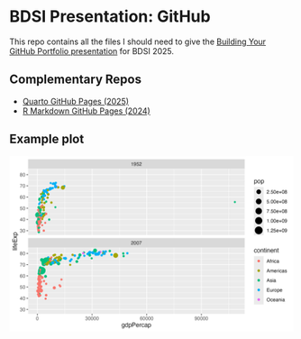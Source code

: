 # BDSI Presentation: GitHub

This repo contains all the files I should need to give the [Building Your GitHub Portfolio presentation](https://docs.google.com/presentation/d/1JPviALSg_HWieeT35EQWvJBsXdK3jTTk00mZ6LG_1NA/edit?usp=sharing) for BDSI 2025.

## Complementary Repos

- [Quarto GitHub Pages (2025)](https://github.com/um-jglad/bdsi_quarto_dplyr)
- [R Markdown GitHub Pages (2024)](https://github.com/um-jglad/BDSI-R_Workshop)

## Example plot

![ex1.png](ex1.png)
